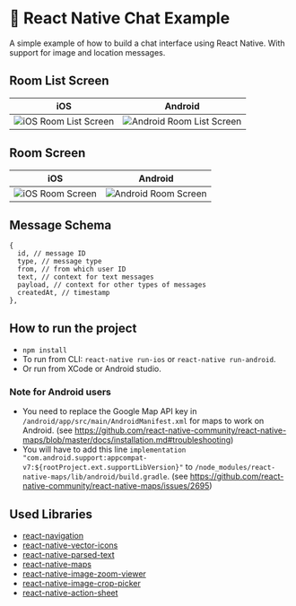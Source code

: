 # 💬 React Native Chat Example
A simple example of how to build a chat interface using React Native. With support for image and location messages.

## Room List Screen
|iOS|Android|
--- | ---
|![iOS Room List Screen](https://img.eservice-hk.net/upload/2019/03/03/190002_1e0dd8da18e3d6b5ea804e3095f73e85.png)|![Android Room List Screen](https://img.eservice-hk.net/upload/2019/03/03/190006_c9c86cc406e0c7fcb472324064abb76e.png)|

## Room Screen
|iOS|Android|
--- | ---
|![iOS Room Screen](https://img.eservice-hk.net/upload/2019/03/03/190004_d28787b7a81ac478349bf40f498ac90c.png)|![Android Room Screen](https://img.eservice-hk.net/upload/2019/03/03/190006_3200a92519f104bc935bda8fe1c16767.png)|

## Message Schema
```
{
  id, // message ID
  type, // message type
  from, // from which user ID
  text, // context for text messages
  payload, // context for other types of messages
  createdAt, // timestamp
},
```

## How to run the project
- `npm install`
- To run from CLI: `react-native run-ios` or `react-native run-android`.
- Or run from XCode or Android studio.

### Note for Android users
- You need to replace the Google Map API key in `/android/app/src/main/AndroidManifest.xml` for maps to work on Android. (see https://github.com/react-native-community/react-native-maps/blob/master/docs/installation.md#troubleshooting)
- You will have to add this line `implementation "com.android.support:appcompat-v7:${rootProject.ext.supportLibVersion}"`  to `/node_modules/react-native-maps/lib/android/build.gradle`. (see https://github.com/react-native-community/react-native-maps/issues/2695)

## Used Libraries
- [react-navigation](https://github.com/react-navigation/react-navigation)
- [react-native-vector-icons](https://github.com/oblador/react-native-vector-icons)
- [react-native-parsed-text](https://github.com/taskrabbit/react-native-parsed-text)
- [react-native-maps](https://github.com/react-native-community/react-native-maps)
- [react-native-image-zoom-viewer](https://github.com/ascoders/react-native-image-viewer#readme)
- [react-native-image-crop-picker](https://github.com/ivpusic/react-native-image-crop-picker)
- [react-native-action-sheet](https://github.com/expo/react-native-action-sheet)
